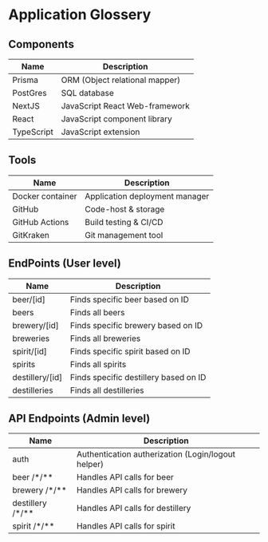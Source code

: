 # Application Glossery

## Components

| Name | Description |
| ---- | ----------- |
| Prisma | ORM (Object relational mapper) |
| PostGres | SQL database |
| NextJS | JavaScript React Web-framework |
| React | JavaScript component library |
| TypeScript | JavaScript extension |

## Tools

| Name | Description |
| ---- | ----------- |
| Docker container | Application deployment manager |
| GitHub | Code-host & storage |
| GitHub Actions | Build testing & CI/CD |
| GitKraken | Git management tool |

## EndPoints (User level)

| Name | Description |
| ---- | ----------- |
| beer/[id] | Finds specific beer based on ID |
| beers | Finds all beers |
| brewery/[id] | Finds specific brewery based on ID |
| breweries | Finds all breweries |
| spirit/[id] | Finds specific spirit based on ID |
| spirits | Finds all spirits |
| destillery/[id] | Finds specific destillery based on ID |
| destilleries | Finds all destilleries |

## API Endpoints (Admin level)

| Name | Description |
| ---- | ----------- |
| auth | Authentication autherization (Login/logout helper) |
| beer /*/** | Handles API calls for beer |
| brewery /*/** | Handles API calls for brewery |
| destillery /*/** | Handles API calls for destillery |
| spirit /*/** | Handles API calls for spirit |
